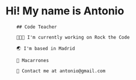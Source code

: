 # Hi! My name is Antonio
        
        ## Code Teacher
        
        👨🏼‍💻 I'm currently working on Rock the Code
        
        🌏 I'm based in Madrid
        
        📖 Macarrones
        
        💌 Contact me at antonio@gmail.com